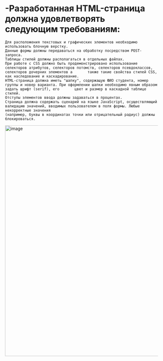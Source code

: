 # -Разработанная HTML-страница должна удовлетворять следующим требованиям:
    Для расположения текстовых и графических элементов необходимо использовать блочную верстку.
    Данные формы должны передаваться на обработку посредством POST-запроса.
    Таблицы стилей должны располагаться в отдельных файлах.
    При работе с CSS должно быть продемонстрировано использование селекторов атрибутов, селекторов потомств, селекторов псевдоклассов, селекторов дочерних элементов а       также такие свойства стилей CSS, как наследование и каскадирование.
    HTML-страница должна иметь "шапку", содержащую ФИО студента, номер группы и новер варианта. При оформлении шапки необходимо явным образом задать шрифт (serif), его       цвет и размер в каскадной таблице стилей.
    Отступы элементов ввода должны задаваться в процентах.
    Страница должна содержать сценарий на языке JavaScript, осуществляющий валидацию значений, вводимых пользователем в поля формы. Любые некорректные значения          
    (например, буквы в координатах точки или отрицательный радиус) должны блокироваться.
<img width="758" alt="image" src="https://user-images.githubusercontent.com/84126033/192859750-4bd09b05-fc86-4f28-8528-baa81369a67d.png">
